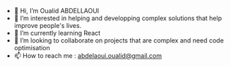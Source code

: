 - 👋 Hi, I’m Oualid ABDELLAOUI
- 👀 I’m interested in helping and developping complex solutions that help improve people's lives.
- 🌱 I’m currently learning React
- 💞️ I’m looking to collaborate on projects that are complex and need code optimisation
- 📫 How to reach me : abdelaoui.oualid@gmail.com

<!---
oualidDevos/oualidDevos is a ✨ special ✨ repository because its `README.md` (this file) appears on your GitHub profile.
You can click the Preview link to take a look at your changes.
--->

